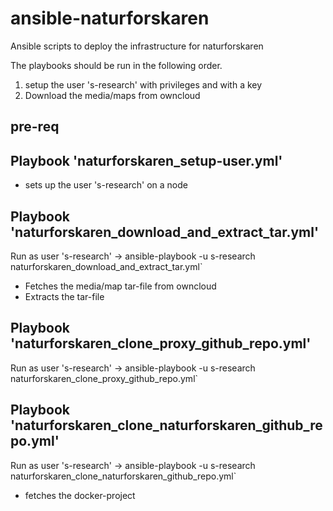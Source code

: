 # ansible-naturforskaren
Ansible scripts to deploy the infrastructure for naturforskaren

The playbooks should be run in the following order.

1. setup the user 's-research' with privileges and with a key
2. Download the media/maps from owncloud 

## pre-req

## Playbook 'naturforskaren_setup-user.yml'
- sets up the user 's-research' on a node

## Playbook 'naturforskaren_download_and_extract_tar.yml'
Run as user 's-research' -> ansible-playbook -u s-research naturforskaren_download_and_extract_tar.yml`

- Fetches the media/map tar-file from owncloud
- Extracts the tar-file

## Playbook 'naturforskaren_clone_proxy_github_repo.yml'
Run as user 's-research' -> ansible-playbook -u s-research naturforskaren_clone_proxy_github_repo.yml`

## Playbook 'naturforskaren_clone_naturforskaren_github_repo.yml'
Run as user 's-research' -> ansible-playbook -u s-research naturforskaren_clone_naturforskaren_github_repo.yml`

- fetches the docker-project
